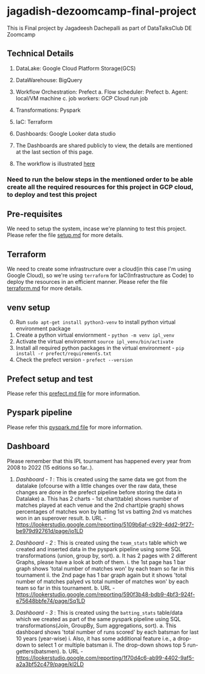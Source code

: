 # jagadish-dezoomcamp-final-project
This is Final project by Jagadeesh Dachepalli as part of DataTalksClub DE Zoomcamp 


## Technical Details
1. DataLake: Google Cloud Platform Storage(GCS)
2. DataWarehouse: BigQuery
3. Workflow Orchestration: Prefect
    a. Flow scheduler: Prefect
    b. Agent: local/VM machine
    c. job workers: GCP Cloud run job
4. Transformations: Pyspark
5. IaC: Terraform
6. Dashboards: Google Looker data studio

7. The Dashboards are shared publicly to view, the details are mentioned at the last section of this page.
8. The workflow is illustrated [here](./flow.jpg)


### Need to run the below steps in the mentioned order to be able create all the required resources for this project in GCP cloud, to deploy and test this project

## Pre-requisites
We need to setup the system, incase we're planning to test this project. 
Please refer the file [setup.md](./setup.md) for more details.


## Terraform
We need to create some infrastructure over a cloud(in this case I'm using Google Cloud), so we're using `terraform` for IaC(Infrastructure as Code) to deploy the resources in an efficient manner.
Please refer the file [terraform.md](./terraform.md) for more details.


## venv setup
0. Run `sudo apt-get install python3-venv` to install python virtual environment package
1. Create a python virtual enviornment - `python -m venv ipl_venv`
2. Activate the virtual environemnt `source ipl_venv/bin/activate`
3. Install all required python packages in the virtual environment - `pip install -r prefect/requirements.txt`
4. Check the prefect version - `prefect --version`


## Prefect setup and test
Please refer this [prefect.md file](./prefect.md) for more information.


## Pyspark pipeline
Please refer this [pyspark.md file](./pyspark.md) for more information.



## Dashboard
Please remember that this IPL tournament has happened every year from 2008 to 2022 (15 editions so far..).

1. *Dashboard - 1* : This is created using the same data we got from the datalake (ofcourse with a little changes over the raw data, these changes are done in the prefect pipeline before storing the data in Datalake)
    a. This has 2 charts -  1st chart(table) shows number of matches played at each venue and the 2nd 
    chart(pie graph) shows percentages of matches won by batting 1st vs batting 2nd vs matches won in an superover result.
    b. URL - https://lookerstudio.google.com/reporting/5109b6af-c929-4dd2-9f27-be979d92761d/page/io1LD

2. *Dashboard - 2* : This is created using the `team_stats` table which we created and inserted data in the pyspark pipeline using some SQL transformations (union, group by, sort). 
    a. It has 2 pages with 2 different Graphs, please have a look at both of them.
        i. the 1st page has 1 bar graph shows 'total number of matches won' by each team so far in this tournament
        ii. the 2nd page has 1 bar graph again but it shows 'total number of matches palyed vs total number of matches won' by each team so far in this tournament.
    b. URL - https://lookerstudio.google.com/reporting/590f3b48-bdb9-4bf3-924f-e75648bbfe74/page/Sq1LD

3. *Dashboard - 3* : This is created using the `batting_stats` table/data which we created as part of the same pyspark pipeline using SQL transformations(Join, GroupBy, Sum aggregations, sort). 
    a. This dashboard shows 'total number of runs scored' by each batsman for last 10 years (year-wise)
        i. Also, it has some additional feature i.e., a drop-down to select 1 or multiple batsman
        ii. The drop-down shows top 5 run-getters(batsmen).
    b. URL - https://lookerstudio.google.com/reporting/1f70d4c6-ab99-4402-9af5-a2a3bf52c479/page/kl2LD
